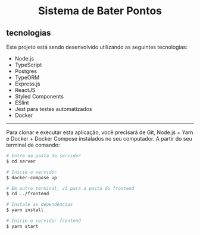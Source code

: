 
<h1 align="center">
Sistema de Bater Pontos
</h1>

## tecnologias
Este projeto está sendo desenvolvido utilizando as seguintes tecnologias:

- Node.js
- TypeScript
- Postgres
- TypeORM
- Express.js
- ReactJS
- Styled Components
- ESlint
- Jest para testes automatizados
- Docker

---

Para clonar e executar esta aplicação, você precisará de Git, Node.js + Yarn e Docker + Docker Compose instalados no seu computador. A partir do seu terminal de comando:

```bash
# Entre na pasta do servidor
$ cd server

# Inicie o servidor
$ docker-compose up

# Em outro terminal, vá para a pasta do frontend
$ cd ../frontend

# Instale as dependências
$ yarn install

# Inicie o servidor frontend
$ yarn start

```
